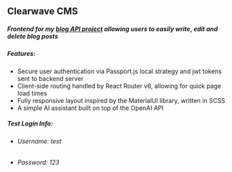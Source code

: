 <h2>Clearwave CMS</h2>
<h5>Frontend for my <a href='https://github.com/daria425/blog-api'>blog API project<a></a> allowing users to easily write, edit and delete blog posts</h5>
<h5>Features:</h5>
<ul>
  <li>Secure user authentication via Passport.js local strategy and jwt tokens sent to backend server</li>
  <li>Client-side routing handled by React Router v6, allowing for quick page load times</li>
  <li>Fully responsive layout inspired by the MaterialUI library, written in SCSS</li>
  <li>A simple AI assistant built on top of the OpenAI API</li>
</ul>
<h5>Test Login Info:</h5>
<ul>
  <li><h6>Username: test</h6></li>
  <li><h6>Password: 123</h6></li>
</ul>
